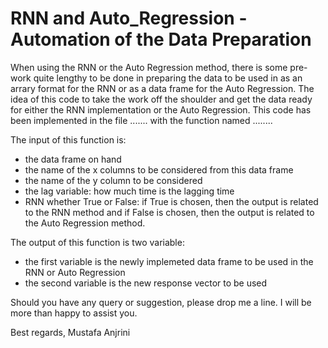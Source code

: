 # RNN and Auto_Regression - Automation of the Data Preparation

When using the RNN or the Auto Regression method, there is some pre-work quite lengthy to be done in preparing the data to be used in as an arrary format for the RNN or as a data frame for the Auto Regression. 
The idea of this code to take the work off the shoulder and get the data ready for either the RNN implementation or the Auto Regression. This code has been implemented in the file ....... with the function named ........

The input of this function is:
- the data frame on hand
- the name of the x columns to be considered from this data frame
- the name of the y column to be considered
- the lag variable: how much time is the lagging time
- RNN whether True or False: if True is chosen, then the output is related to the RNN method and if False is chosen, then the output is related to the Auto Regression method.

The output of this function is two variable:
- the first variable is the newly implemeted data frame to be used in the RNN or Auto Regression
- the second variable is the new response vector to be used

Should you have any query or suggestion, please drop me a line. I will be more than happy to assist you.

Best regards,
Mustafa Anjrini
